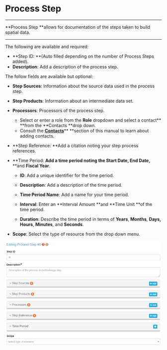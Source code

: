# Process Step

---

**Process Step **allows for documentation of the steps taken to build spatial data.

---

The following are available and required:

* **Step ID: **\(Auto filled depending on the number of Process Steps added\).
* **Description**: Add a description of the process step.

The follow fields are available but optional:

* **Step Sources**: Information about the source data used in the process step.
* **Step Products**: Information about an intermediate data set.
* **Processors**: Processors of the process step.
  * Select or enter a role from the **Role** dropdown and select a contact** **from the **Contacts **drop down.
  * Consult the [**Contacts**](/contacts.md)** **section of this manual to learn about adding contacts.
* **Step Reference: **Add a citation noting your step process references.
* **Time Period: **Add a time period noting the **Start Date,** **End Date**,** **and **Fiscal Year**.

  * **ID**: Add a unique identifier for the time period.

  * **Description**: Add a description of the time period.

  * **Time Period Name**: Add a name for your time period.

  * **Interval**: Enter an **Interval Amount **and **Time Unit **of the time period.

  * **Duration**: Describe the time period in terms of **Years**, **Months**, **Days, Hours**, **Minutes**, and **Seconds**.

* **Scope**: Select the type of resource from the drop down menu.

![](/assets/process_step_window.png)

